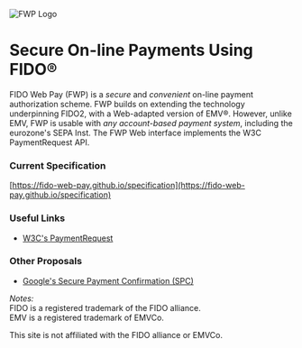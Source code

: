 ![FWP Logo](https://fido-web-pay.github.io/specification/images/fwp.svg)
# Secure On-line Payments Using FIDO&reg;
FIDO Web Pay (FWP) is a _secure_ and _convenient_ on-line payment authorization scheme.
FWP builds on extending the technology underpinning FIDO2,
with a Web-adapted version of EMV&reg;.
However, unlike EMV, FWP is usable with _any account-based
payment system_, including the eurozone's SEPA Inst.
The FWP Web interface implements the W3C PaymentRequest API.

### Current Specification
[https://fido-web-pay.github.io/specification](https://fido-web-pay.github.io/specification)

### Useful Links
- [W3C's PaymentRequest](https://www.w3.org/TR/payment-request/)

### Other Proposals
- [Google's Secure Payment Confirmation (SPC)](https://github.com/rsolomakhin/secure-payment-confirmation)

_Notes:_<br>
FIDO is a registered trademark of the FIDO alliance.<br>
EMV is a registered trademark of EMVCo.

This site is not affiliated with the FIDO alliance or EMVCo.
